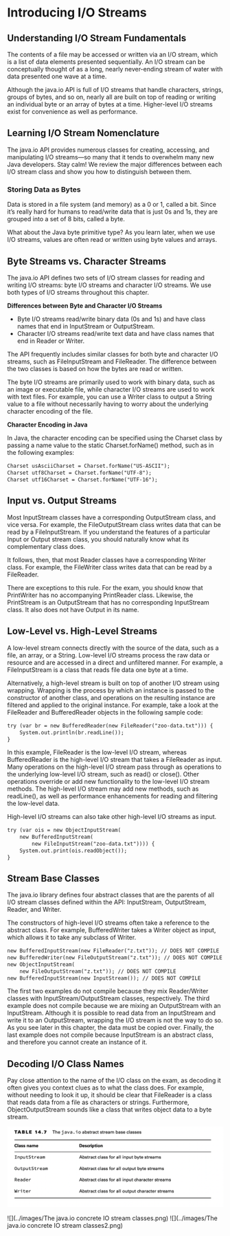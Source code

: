 # Introducing I/O Streams

## Understanding I/O Stream Fundamentals

The contents of a file may be accessed or written via an I/O stream, which is a list of data elements presented
sequentially. An I/O stream can be conceptually thought of as a long, nearly never-ending stream of water with data
presented one wave at a time.

Although the java.io API is full of I/O streams that handle characters, strings, groups of bytes, and so on, nearly all
are built on top of reading or writing an individual byte or an array of bytes at a time. Higher-level I/O streams exist
for convenience as well as performance.

## Learning I/O Stream Nomenclature

The java.io API provides numerous classes for creating, accessing, and manipulating I/O streams—so many that it tends to
overwhelm many new Java developers. Stay calm! We review the major differences between each I/O stream class and show
you how to distinguish between them.

### Storing Data as Bytes

Data is stored in a file system (and memory) as a 0 or 1, called a bit. Since it’s really hard for humans to read/write
data that is just 0s and 1s, they are grouped into a set of 8 bits, called a byte.

What about the Java byte primitive type? As you learn later, when we use I/O streams, values are often read or written
using byte values and arrays.

## Byte Streams vs. Character Streams

The java.io API defines two sets of I/O stream classes for reading and writing I/O streams: byte I/O streams and
character I/O streams. We use both types of I/O streams throughout this chapter.

**Differences between Byte and Character I/O Streams**

- Byte I/O streams read/write binary data (0s and 1s) and have class names that end in InputStream or OutputStream.
- Character I/O streams read/write text data and have class names that end in Reader or Writer.

The API frequently includes similar classes for both byte and character I/O streams, such as FileInputStream and
FileReader. The difference between the two classes is based on how the bytes are read or written.

The byte I/O streams are primarily used to work with binary data, such as an image or executable file, while character
I/O streams are used to work with text files. For example, you can use a Writer class to output a String value to a file
without necessarily having to worry about the underlying character encoding of the file.

**Character Encoding in Java**

In Java, the character encoding can be specified using the Charset class by passing a name value to the static
Charset.forName() method, such as in the following examples:

    Charset usAsciiCharset = Charset.forName("US-ASCII"); 
    Charset utf8Charset = Charset.forName("UTF-8"); 
    Charset utf16Charset = Charset.forName("UTF-16");

## Input vs. Output Streams

Most InputStream classes have a corresponding OutputStream class, and vice versa. For example, the FileOutputStream
class writes data that can be read by a FileInputStream. If you understand the features of a particular Input or Output
stream class, you should naturally know what its complementary class does.

It follows, then, that most Reader classes have a corresponding Writer class. For example, the FileWriter class writes
data that can be read by a FileReader.

There are exceptions to this rule. For the exam, you should know that PrintWriter has no accompanying PrintReader class.
Likewise, the PrintStream is an OutputStream that has no corresponding InputStream class. It also does not have Output
in its name.

## Low-Level vs. High-Level Streams

A low-level stream connects directly with the source of the data, such as a file, an array, or a String. Low-level I/O
streams process the raw data or resource and are accessed in a direct and unfiltered manner. For example, a
FileInputStream is a class that reads file data one byte at a time.

Alternatively, a high-level stream is built on top of another I/O stream using wrapping. Wrapping is the process by
which an instance is passed to the constructor of another class, and operations on the resulting instance are filtered
and applied to the original instance.
For example, take a look at the FileReader and BufferedReader objects in the following sample code:

    try (var br = new BufferedReader(new FileReader("zoo-data.txt"))) { 
        System.out.println(br.readLine());
    }

In this example, FileReader is the low-level I/O stream, whereas BufferedReader is the high-level I/O stream that takes
a FileReader as input. Many operations on the high-level I/O stream pass through as operations to the underlying
low-level I/O stream, such as read() or close(). Other operations override or add new functionality to the low-level I/O
stream methods. The high-level I/O stream may add new methods, such as readLine(), as well as performance enhancements
for reading and filtering the low-level data.

High-level I/O streams can also take other high-level I/O streams as input.

    try (var ois = new ObjectInputStream( 
        new BufferedInputStream(
            new FileInputStream("zoo-data.txt")))) { 
        System.out.print(ois.readObject());
    }

## Stream Base Classes

The java.io library defines four abstract classes that are the parents of all I/O stream classes defined within the API:
InputStream, OutputStream, Reader, and Writer.

The constructors of high-level I/O streams often take a reference to the abstract class. For example, BufferedWriter
takes a Writer object as input, which allows it to take any subclass of Writer.

    new BufferedInputStream(new FileReader("z.txt")); // DOES NOT COMPILE 
    new BufferedWriter(new FileOutputStream("z.txt")); // DOES NOT COMPILE 
    new ObjectInputStream(
        new FileOutputStream("z.txt")); // DOES NOT COMPILE 
    new BufferedInputStream(new InputStream()); // DOES NOT COMPILE

The first two examples do not compile because they mix Reader/Writer classes with InputStream/OutputStream classes,
respectively. The third example does not compile because we are mixing an OutputStream with an InputStream. Although it
is possible to read data from an InputStream and write it to an OutputStream, wrapping the I/O stream is not the way to
do so. As you see later in this chapter, the data must be copied over. Finally, the last example does not compile
because InputStream is an abstract class, and therefore you cannot create an instance of it.

## Decoding I/O Class Names

Pay close attention to the name of the I/O class on the exam, as decoding it often gives you context clues as to what
the class does. For example, without needing to look it up, it should be clear that FileReader is a class that reads
data from a file as characters or strings. Furthermore, ObjectOutputStream sounds like a class that writes object data
to a byte stream.

![](../images/The-java.io-abstract-stream-base-classes.png)

![](../images/The java.io concrete IO stream classes.png)
![](../images/The java.io concrete IO stream classes2.png)

